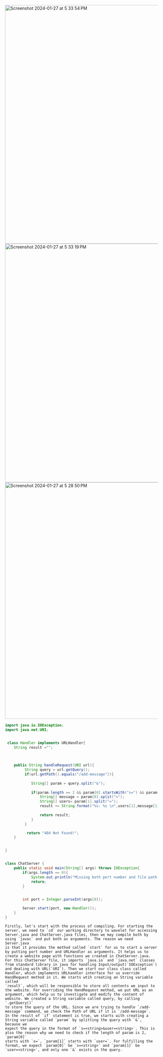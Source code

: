 
<img width="784" alt="Screenshot 2024-01-27 at 5 33 54 PM" src="https://github.com/LC0229/cse15l-lab-reports/assets/156004283/219dd894-f047-4cdb-a6c0-ccc5f70cb5a0">

<img width="784" alt="Screenshot 2024-01-27 at 5 33 19 PM" src="https://github.com/LC0229/cse15l-lab-reports/assets/156004283/3fa7cc70-4ca0-4687-b92b-51a0bb99a6bc">

<img width="777" alt="Screenshot 2024-01-27 at 5 28 50 PM" src="https://github.com/LC0229/cse15l-lab-reports/assets/156004283/105465ae-6734-4b84-81a8-65d7bcf22b69">


```java
import java.io.IOException;
import java.net.URI;


 class Handler implements URLHandler{
    String result ="";
    
    

    public String handleRequest(URI url){
         String query = url.getQuery();
         if(url.getPath().equals("/add-message")){
            
            String[] param = query.split("&");
            
            if(param.length == 2 && param[0].startsWith("s=") && param[1].startsWith("user=")){
                String[] message = param[0].split("=");
                String[] users= param[1].split("=");
                result += String.format("%s: %s \n",users[1],message[1]);
                
                return result;
            }
         }

          return "404 Not Found!"; 
    }


}


class ChatServer {
    public static void main(String[] args) throws IOException{
        if(args.length == 0){
            System.out.println("Missing both port number and file path! Try any number between 1024 to 49151");
            return;
        }
        

        int port = Integer.parseInt(args[0]);

        Server.start(port, new Handler());
    }
}
```
    Firstly, let's start with the process of compiling. For starting the server, we need to `cd` our working directory to wavelet for accessing 
    Server.java and ChatServer.java files, then we may compile both by using `javac` and put both as arguments. The reason we need Server.java 
    is that it provides the method called `start` for us to start a server by putting port number and URLHandler as arguments. It helps us to 
    create a website page with functions we created in ChatServer.java. For this ChatServer file, it imports `java.io` and `java.net` classes 
    from standard library in java for handling Input/output(`IOException`) and dealing with URL(`URI`). Then we start our class class called 
    Handler, which implements URLhandler interface for us override HandRequest method in it. We starts wtih creating an String variable called
    `result`, which will be responsible to store all contents we input to the website. For overriding the HandRequest method, we put URL as an     
    argument, which help us to investigate and modify the content of website. We created a String variable called query, by calling `.getQuery()` 
    to store the query of the URL. Since we are trying to handle `/add-message` command, we check the Path of URL if it is `/add-message`. 
    In the result of `if` statement is true, we starts with creating a String variable called `param` by splitting the query with `&`, because we   
    expect the query in the format of `s=<string>&user=<string>`. This is also the reason why we need to check if the length of param is 2, `param[0]`
    starts with `s=`, `param[1]` starts with `user=`. For fulfilling the format, we expect `param[0]` be `s=<string>` and `param[1]` be 
    `user=<string>`, and only one `&` exists in the query. 
